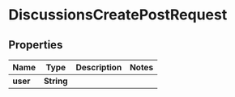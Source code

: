 

# DiscussionsCreatePostRequest


## Properties

| Name | Type | Description | Notes |
|------------ | ------------- | ------------- | -------------|
|**user** | **String** |  |  |



